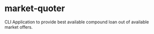 # market-quoter
CLI Application to provide best available compound loan out of available market offers.
